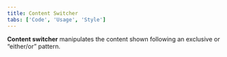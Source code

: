 ```yaml
---
title: Content Switcher
tabs: ['Code', 'Usage', 'Style']
---
```


**Content switcher** manipulates the content shown following an exclusive or “either/or” pattern.

<component 
    name="Content Switcher"
    component="content-switcher" 
    variation="content-switcher"
    experimental="true"
    >
</component>
<component 
    name="Content Switcher with Icon" 
    component="content-switcher" 
    variation="content-switcher--with-icon"
    experimental="true"
    >
</component>
<component-docs component="content-switcher" experimental="true"></component-docs>
